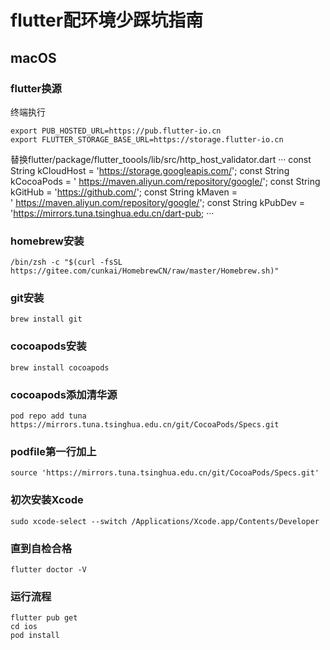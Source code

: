 # flutter配环境少踩坑指南

## macOS

### flutter换源

终端执行
```
export PUB_HOSTED_URL=https://pub.flutter-io.cn
export FLUTTER_STORAGE_BASE_URL=https://storage.flutter-io.cn
```
替换flutter/package/flutter_toools/lib/src/http_host_validator.dart
···
const String kCloudHost = 'https://storage.googleapis.com/';
const String kCocoaPods = ' https://maven.aliyun.com/repository/google/';
const String kGitHub = 'https://github.com/';
const String kMaven = ' https://maven.aliyun.com/repository/google/';
const String kPubDev = 'https://mirrors.tuna.tsinghua.edu.cn/dart-pub;
···

### homebrew安装
```
/bin/zsh -c "$(curl -fsSL https://gitee.com/cunkai/HomebrewCN/raw/master/Homebrew.sh)"
```

### git安装
```
brew install git
```

### cocoapods安装
```
brew install cocoapods
```

### cocoapods添加清华源
```
pod repo add tuna https://mirrors.tuna.tsinghua.edu.cn/git/CocoaPods/Specs.git
```

### podfile第一行加上
```
source 'https://mirrors.tuna.tsinghua.edu.cn/git/CocoaPods/Specs.git'
```

### 初次安装Xcode
```
sudo xcode-select --switch /Applications/Xcode.app/Contents/Developer
```

### 直到自检合格
```
flutter doctor -V
```

### 运行流程
```
flutter pub get
cd ios
pod install
```
